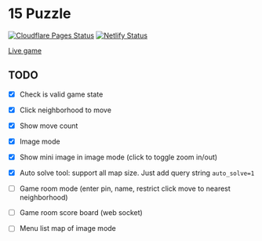 # 15 Puzzle

[![Cloudflare Pages Status](https://img.shields.io/github/checks-status/dangdungcntt/15-puzzle/master?label=Cloudflare%20Pages&style=flat-square)](https://15-puzzle.nddapp.com)
[![Netlify Status](https://api.netlify.com/api/v1/badges/bd61d7da-7ecf-42d3-bb1a-9f189a2d77ab/deploy-status)](https://nddapp-15-puzzle.netlify.app)

[Live game](https://15-puzzle.nddapp.com/)

## TODO

- [x] Check is valid game state
- [x] Click neighborhood to move
- [x] Show move count
- [x] Image mode
- [x] Show mini image in image mode (click to toggle zoom in/out)
- [x] Auto solve tool: support all map size. Just add query string `auto_solve=1`
- [ ] Game room mode (enter pin, name, restrict click move to nearest neighborhood)
- [ ] Game room score board (web socket)
- [ ] Menu list map of image mode

